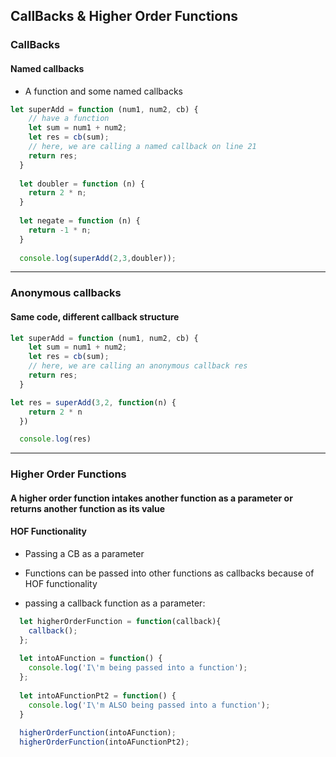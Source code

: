 ## CallBacks & Higher Order Functions

### CallBacks
#### Named callbacks
- A function and some named callbacks

```js
let superAdd = function (num1, num2, cb) {
    // have a function
    let sum = num1 + num2;
    let res = cb(sum);
    // here, we are calling a named callback on line 21
    return res;
  }
  
  let doubler = function (n) {
    return 2 * n;
  }
  
  let negate = function (n) {
    return -1 * n;
  }
  
  console.log(superAdd(2,3,doubler));
  ```
  
---

### Anonymous callbacks
#### Same code, different callback structure
```js
let superAdd = function (num1, num2, cb) {
    let sum = num1 + num2;
    let res = cb(sum);
    // here, we are calling an anonymous callback res
    return res;
  }

let res = superAdd(3,2, function(n) {
    return 2 * n
  })

  console.log(res)
```
---

### Higher Order Functions
  #### A higher order function intakes another function as a parameter or returns another function as its value

  #### HOF Functionality 

  - Passing a CB as a parameter
  - Functions can be passed into other functions as callbacks because of HOF functionality

  - passing a callback function as a parameter:
```js
  let higherOrderFunction = function(callback){
    callback();
  };
  
  let intoAFunction = function() {
    console.log('I\'m being passed into a function');
  };
  
  let intoAFunctionPt2 = function() {
    console.log('I\'m ALSO being passed into a function');
  }
  
  higherOrderFunction(intoAFunction);
  higherOrderFunction(intoAFunctionPt2);
```



